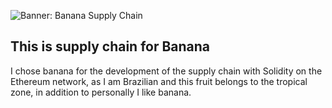 ![Banner: Banana Supply Chain](https://firebasestorage.googleapis.com/v0/b/myself-dg.appspot.com/o/nanodegree%2Fblockchain%2Fbanana-supply-chain%2Fbsc_banner.png?alt=media&token=a44f4a08-4f55-4e8c-a5b3-9e1130247f9b)

## This is supply chain for Banana

I chose banana for the development of the supply chain with Solidity on the Ethereum network, as I am Brazilian and this fruit belongs to the tropical zone, in addition to personally I like banana.